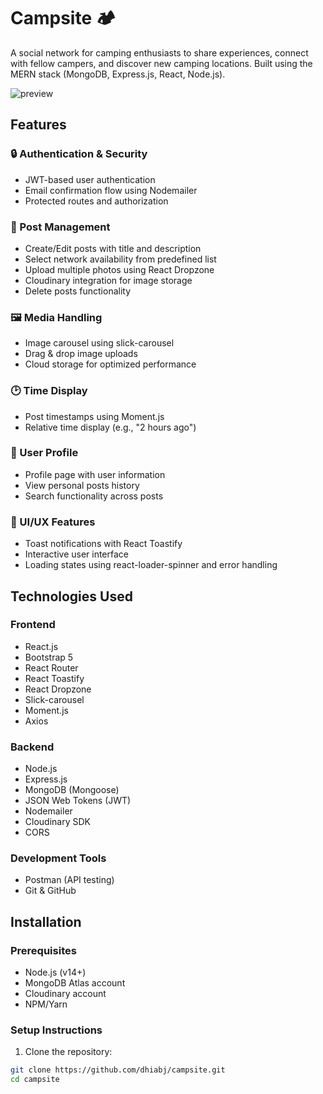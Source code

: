 # Campsite 🏕

A social network for camping enthusiasts to share experiences, connect with fellow campers, and discover new camping locations. Built using the MERN stack (MongoDB, Express.js, React, Node.js).

![preview](https://github.com/user-attachments/assets/28017539-59a7-4413-8267-e4ee8b4dceba)


## Features

### 🔒 Authentication & Security
- JWT-based user authentication
- Email confirmation flow using Nodemailer
- Protected routes and authorization

### 📝 Post Management
- Create/Edit posts with title and description
- Select network availability from predefined list
- Upload multiple photos using React Dropzone
- Cloudinary integration for image storage
- Delete posts functionality

### 🖼 Media Handling
- Image carousel using slick-carousel
- Drag & drop image uploads
- Cloud storage for optimized performance

### 🕑 Time Display
- Post timestamps using Moment.js
- Relative time display (e.g., "2 hours ago")

### 👤 User Profile
- Profile page with user information
- View personal posts history
- Search functionality across posts

### 🎨 UI/UX Features
- Toast notifications with React Toastify
- Interactive user interface
- Loading states using react-loader-spinner and error handling

## Technologies Used

### Frontend
- React.js
- Bootstrap 5
- React Router
- React Toastify
- React Dropzone
- Slick-carousel
- Moment.js
- Axios

### Backend
- Node.js
- Express.js
- MongoDB (Mongoose)
- JSON Web Tokens (JWT)
- Nodemailer
- Cloudinary SDK
- CORS

### Development Tools
- Postman (API testing)
- Git & GitHub

## Installation

### Prerequisites
- Node.js (v14+)
- MongoDB Atlas account
- Cloudinary account
- NPM/Yarn

### Setup Instructions

1. Clone the repository:
```bash
git clone https://github.com/dhiabj/campsite.git
cd campsite
